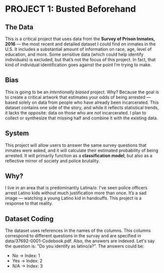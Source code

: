# PROJECT 1: Busted Beforehand

## The Data
This is a critical project that uses data from the **Survey of Prison Inmates, 2016** — the most recent and detailed dataset I could find on inmates in the U.S. It includes a substantial amount of information on race, age, level of education, and more. Some sensitive data (which could help identify individuals) is excluded, but that’s not the focus of this project. In fact, that kind of individual identification goes against the point I’m trying to make.

## Bias
This is going to be an *intentionally biased* project. Why? Because the goal is to create a critical artwork that estimates your odds of being arrested — based solely on data from people who have already been incarcerated. This dataset contains one side of the story, and while it reflects statistical trends, it lacks the opposite: data on those who are *not* incarcerated. I plan to collect or synthesize that missing half and combine it with the existing data.

## System
This project will allow users to answer the same survey questions that inmates were asked, and it will calculate their estimated probability of being arrested. It will primarily function as a **classification model**, but also as a reflective mirror of society and police brutality.

## Why?
I live in an area that is predominantly Latina/o. I've seen police officers arrest Latino kids without much justification more than once. It’s a sad image — watching a young Latino kid in handcuffs. This project is a response to that reality.

## Dataset Coding
The dataset uses references in the names of the columns. This columns correspond to different questions in the survay and are specified in data/37692-0001-Codebook.pdf. Also, the answers are indexed. Let's say the question is: "Do you identify as latino/a?". The answers could be:

- No -> Index: 1
- Yes -> Index: 2
- N/A -> Index: 3

